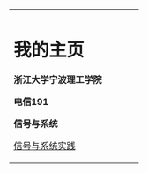 
<table border="0">
  <tr>
    <td width="75%">
      <h1>我的主页</h1>
      <p><b>浙江大学宁波理工学院</b></p>
      <p><b>电信191</b></p>
      <p><b>信号与系统</b></p>
      <p><a href="/github.com/Coffeeplanet/my-blog/blob/master/.python/">信号与系统实践</a></p>
    </td>
  </tr>
</table>
